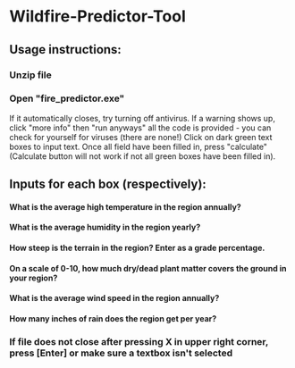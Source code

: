 # Wildfire-Predictor-Tool

## Usage instructions:

### Unzip file

### Open "fire_predictor.exe"
 If it automatically closes, try turning off antivirus. If a warning shows up, click "more info" then "run anyways" all the code is provided - you can check for yourself for viruses (there are none!)
 Click on dark green text boxes to input text.
 Once all field have been filled in, press "calculate"
  (Calculate button will not work if not all green boxes have been filled in).

## Inputs for each box (respectively):
   #### What is the average high temperature in the region annually?
   #### What is the average humidity in the region yearly?
   #### How steep is the terrain in the region? Enter as a grade percentage.
   #### On a scale of 0-10, how much dry/dead plant matter covers the ground in your region?
   #### What is the average wind speed in the region annually?
   #### How many inches of rain does the region get per year?

### If file does not close after pressing X in upper right corner, press [Enter] or make sure a textbox isn't selected
